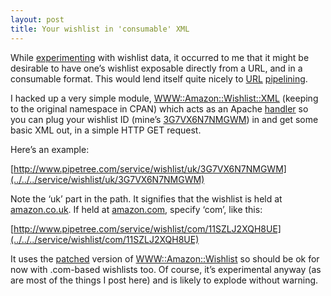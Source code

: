 ```yaml
---
layout: post
title: Your wishlist in 'consumable' XML
---
```



While [experimenting](/blog/posts/2003/01/25/transferring-my-amazon-wishlist-to-allconsumingnet-2/) with wishlist data, it occurred to me that it might be desirable to have one’s wishlist exposable directly from a URL, and in a consumable format. This would lend itself quite nicely to [URL](http://udell.roninhouse.com/bytecols/2002-03-27.html) [pipelining](/2002/08/29/sidebars-mozilla-rss-old-and-new/).

I hacked up a very simple module, [WWW::Amazon::Wishlist::XML](/~dj/2003/01/WWW_Amazon_Wishlist_XML.pm) (keeping to the original namespace in CPAN) which acts as an Apache [handler](/~dj/2003/01/wishlist.conf) so you can plug your wishlist ID (mine’s [3G7VX6N7NMGWM](http://www.amazon.co.uk/exec/obidos/wishlist/3G7VX6N7NMGWM/026-9291044-8526042)) in and get some basic XML out, in a simple HTTP GET request.

Here’s an example:

[http://www.pipetree.com/service/wishlist/uk/3G7VX6N7NMGWM](../../../service/wishlist/uk/3G7VX6N7NMGWM)

Note the ‘uk’ part in the path. It signifies that the wishlist is held at [amazon.co.uk](http://www.amazon.co.uk/). If held at [amazon.com](http://www.amazon.com/), specify ‘com’, like this:

[http://www.pipetree.com/service/wishlist/com/11SZLJ2XQH8UE](../../../service/wishlist/com/11SZLJ2XQH8UE)

It uses the [patched](../../../%7Edj/2003/01/Wishlist.pm.diff.txt) version of [WWW::Amazon::Wishlist](http://search.cpan.org/author/SIMONW/WWW-Amazon-Wishlist-0.85/) so should be ok for now with .com-based wishlists too. Of course, it’s experimental anyway (as are most of the things I post here) and is likely to explode without warning.


